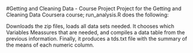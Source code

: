 #Getting and Cleaning Data - Course Project
Project for the Getting and Cleaning Data Coursera course; run_analysis.R does the following:

Downloads the zip files, loads all data sets needed.
It chooses which Variables Meassures that are needed, and compiles a data table from the previous information.
Finally, it produces a tds.txt file with the summary of the means of each numeric column.
